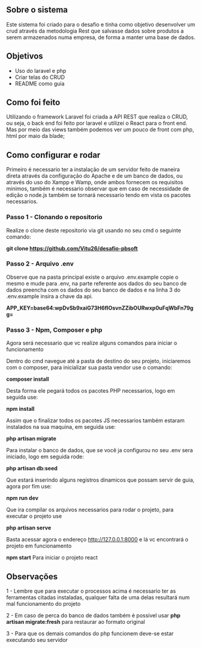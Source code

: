 ## Sobre o sistema

Este sistema foi criado para o desafio e tinha como objetivo desenvolver um crud através da metodologia Rest que
salvasse dados sobre produtos a serem armazenados numa empresa, de forma a manter uma
base de dados.


## Objetivos

- Uso do laravel e php
- Criar telas do CRUD
- README como guia

## Como foi feito

Utilizando o framework Laravel foi criada a API REST que realiza o CRUD, ou seja, o back end foi feito por laravel e utilizei o React para o front end. Mas por meio das views também podemos ver um pouco de front com php, html por maio da blade;


## Como configurar e rodar

Primeiro é necessario ter a instalação de um servidor feito de maneira direta através da configuração do Apache e de um banco de dados, ou através do uso do Xampp e Wamp, onde ambos fornecem os requisitos minimos, também é necessario observar que em caso de necessidade de edição o node.js também se tornará necessario tendo em vista os pacotes necessarios.

### Passo 1 - Clonando o repositorio

Realize o clone deste repositorio via git usando no seu cmd o seguinte comando:

**git clone https://github.com/Vitu26/desafio-pbsoft**

### Passo 2 - Arquivo .env

Observe que na pasta principal existe o arquivo .env.example copie o mesmo e mude para .env, na parte referente aos dados do seu banco de dados preencha com os dados do seu banco de dados e na linha 3 do .env.example insira a chave da api.

**APP_KEY=base64:wpDvSb9xaiG73H6flOsvnZZibOURwxp0uFqWbFn79gg=**

 ### Passo 3 - Npm, Composer e php

 Agora será necessario que vc realize alguns comandos para iniciar o funcionamento

 Dentro do cmd navegue até a pasta de destino do seu projeto, iniciaremos com o composer, para inicializar sua pasta vendor use o comando:
 
 **composer install**
 
 Desta forma ele pegará todos os pacotes PHP necessarios, logo em seguida use:

 **npm install**

 Assim que o finalizar todos os pacotes JS necessarios também estaram instalados na sua maquina, em seguida use:

 **php artisan migrate**

Para instalar o banco de dados, que se você ja configurou no seu .env sera iniciado, logo em seguida rode:

**php artisan db:seed**

Que estará inserindo alguns registros dinamicos que possam servir de guia, agora por fim use:

**npm run dev**

Que ira compilar os arquivos necessarios para rodar o projeto, para executar o projeto use

**php artisan serve**

Basta acessar agora o endereço http://127.0.0.1:8000 e lá vc encontrará o projeto em funcionamento

**npm start**
Para iniciar o projeto react

## Observações

1 - Lembre que para executar o processos acima é necessario ter as ferramentas citadas instaladas, qualquer falta de uma delas resultará num mal funcionamento do projeto

2 - Em caso de perca do banco de dados também é possivel usar **php artisan migrate:fresh** para restaurar ao formato original

3 - Para que os demais comandos do php funcionem deve-se estar executando seu servidor
